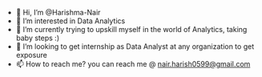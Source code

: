 - 👋 Hi, I’m @Harishma-Nair
- 👀 I’m interested in Data Analytics 
- 🌱 I’m currently trying to upskill myself in the world of Analytics, taking baby steps :) 
- 💞️ I’m looking to get internship as Data Analyst at any organization to get exposure 
- 📫 How to reach me? you can reach me @ nair.harish0599@gmail.com

<!---
Harishma-Nair/Harishma-Nair is a ✨ special ✨ repository because its `README.md` (this file) appears on your GitHub profile.
You can click the Preview link to take a look at your changes.
--->
